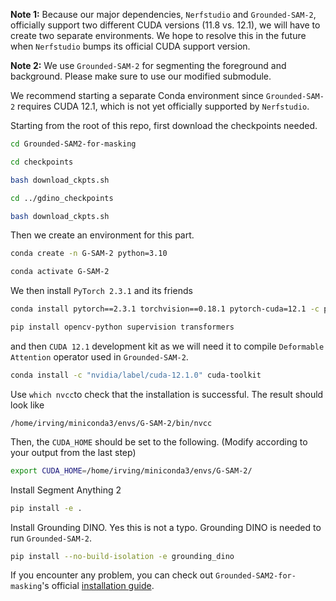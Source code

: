 **Note 1:** Because our major dependencies, `Nerfstudio` and `Grounded-SAM-2`, officially support two different CUDA versions (11.8 vs. 12.1), we will have to create two separate environments. We hope to resolve this in the future when `Nerfstudio` bumps its official CUDA support version.

**Note 2:** We use `Grounded-SAM-2` for segmenting the foreground and background. Please make sure to use our modified submodule. 

We recommend starting a separate Conda environment since `Grounded-SAM-2` requires CUDA 12.1, which is not yet officially supported by `Nerfstudio`.

Starting from the root of this repo, first download the checkpoints needed.
```sh
cd Grounded-SAM2-for-masking
```
```sh
cd checkpoints
```
```sh
bash download_ckpts.sh
```
```sh
cd ../gdino_checkpoints
```
```sh
bash download_ckpts.sh
```

Then we create an environment for this part.
```sh
conda create -n G-SAM-2 python=3.10
```
```sh
conda activate G-SAM-2
```

We then install `PyTorch 2.3.1` and its friends
```sh
conda install pytorch==2.3.1 torchvision==0.18.1 pytorch-cuda=12.1 -c pytorch -c nvidia
```
```sh
pip install opencv-python supervision transformers
```
and then `CUDA 12.1` development kit as we will need it to compile `Deformable Attention` operator used in `Grounded-SAM-2`.
```sh
conda install -c "nvidia/label/cuda-12.1.0" cuda-toolkit
```
Use `which nvcc`to check that the installation is successful. The result should look like
```
/home/irving/miniconda3/envs/G-SAM-2/bin/nvcc
```
Then, the `CUDA_HOME` should be set to the following. (Modify according to your output from the last step)
```sh
export CUDA_HOME=/home/irving/miniconda3/envs/G-SAM-2/
```
Install Segment Anything 2
```sh
pip install -e . 
```
Install Grounding DINO. Yes this is not a typo. Grounding DINO is needed to run `Grounded-SAM-2`.
```sh
pip install --no-build-isolation -e grounding_dino
```

If you encounter any problem, you can check out `Grounded-SAM2-for-masking`'s official [installation guide](https://github.com/IDEA-Research/Grounded-SAM-2#installation).